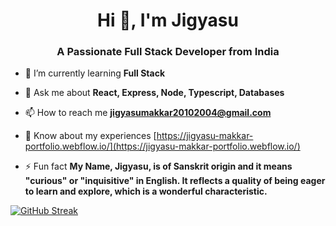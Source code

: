 <h1 align="center">Hi 👋, I'm Jigyasu</h1>
<h3 align="center">A Passionate Full Stack Developer from India</h3>

- 🌱 I’m currently learning **Full Stack**

- 💬 Ask me about **React, Express, Node, Typescript, Databases**

- 📫 How to reach me **jigyasumakkar20102004@gmail.com**

- 📄 Know about my experiences [https://jigyasu-makkar-portfolio.webflow.io/](https://jigyasu-makkar-portfolio.webflow.io/)

- ⚡ Fun fact **My Name, Jigyasu, is of Sanskrit origin and it means "curious" or "inquisitive" in English. It reflects a quality of being eager to learn and explore, which is a wonderful characteristic.**


[![GitHub Streak](https://github-readme-streak-stats.herokuapp.com?user=jigyasumxkkxr)](https://git.io/streak-stats)

